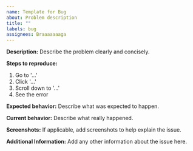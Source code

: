 ```yaml
---
name: Template for Bug
about: Problem description
title: ""
labels: bug
assignees: Braaaaaaaga
---
```


**Description:**
Describe the problem clearly and concisely.

**Steps to reproduce:**

1. Go to '...'
2. Click '...'
3. Scroll down to '...'
4. See the error

**Expected behavior:**
Describe what was expected to happen.

**Current behavior:**
Describe what really happened.

**Screenshots:**
If applicable, add screenshots to help explain the issue.

**Additional Information:**
Add any other information about the issue here.
